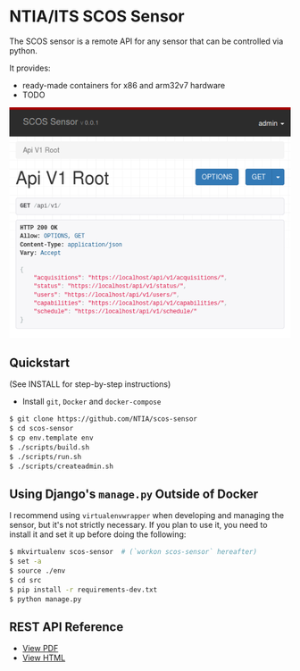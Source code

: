 NTIA/ITS SCOS Sensor
====================

The SCOS sensor is a remote API for any sensor that can be controlled via python.

It provides:
  - ready-made containers for x86 and arm32v7 hardware
  - TODO

![Browsable API Screenshot](docs/api_root.png)

Quickstart
----------

(See INSTALL for step-by-step instructions)

  - Install `git`, `Docker` and `docker-compose`

```bash
$ git clone https://github.com/NTIA/scos-sensor
$ cd scos-sensor
$ cp env.template env
$ ./scripts/build.sh
$ ./scripts/run.sh
$ ./scripts/createadmin.sh
```

Using Django's `manage.py` Outside of Docker
--------------------------------------------

I recommend using `virtualenvwrapper` when developing and managing the sensor, but it's not strictly necessary. If you plan to use it, you need to install it and set it up before doing the following:

```bash
$ mkvirtualenv scos-sensor  # (`workon scos-sensor` hereafter)
$ set -a
$ source ./env
$ cd src
$ pip install -r requirements-dev.txt
$ python manage.py
```

REST API Reference
------------------

 - [View PDF](docs/api/openapi.pdf)
 - [View HTML](https://rawgit.com/NTIA/scos-sensor/master/docs/api/openapi.html)
